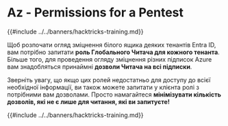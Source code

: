 # Az - Permissions for a Pentest

{{#include ../../banners/hacktricks-training.md}}

Щоб розпочати огляд зміцнення білого ящика деяких тенантів Entra ID, вам потрібно запитати **роль Глобального Читача для кожного тенанта**. Більше того, для проведення огляду зміцнення різних підписок Azure вам знадобляться принаймні **дозволи Читача на всі підписки**.

Зверніть увагу, що якщо цих ролей недостатньо для доступу до всієї необхідної інформації, ви також можете запитати у клієнта ролі з потрібними вам дозволами. Просто намагайтеся **мінімізувати кількість дозволів, які не є лише для читання, які ви запитуєте!**

{{#include ../../banners/hacktricks-training.md}}
